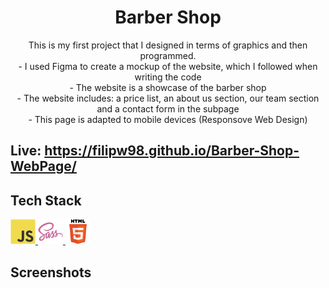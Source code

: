 <div align="center">
<h1> Barber Shop </h1>
</div>

<div align="center">
This is my first project that I designed in terms of graphics and then programmed. <br>
- I used Figma to create a mockup of the website, which I followed when writing the code <br>
- The website is a showcase of the barber shop <br>
- The website includes: a price list, an about us section, our team section and a contact form in the subpage <br>
- This page is adapted to mobile devices (Responsove Web Design)
</div>


## Live:  https://filipw98.github.io/Barber-Shop-WebPage/


## Tech Stack

 <a href="https://developer.mozilla.org/en-US/docs/Web/JavaScript" target="_blank" rel="noreferrer" > <img src="https://raw.githubusercontent.com/devicons/devicon/master/icons/javascript/javascript-original.svg" alt="javascript" width="40" height="40"/> </a>
 <a href="https://sass-lang.com" target="_blank" rel="noreferrer"> <img src="https://raw.githubusercontent.com/devicons/devicon/master/icons/sass/sass-original.svg" alt="sass" width="40" height="40"/> </a> <a href="https://www.w3.org/html/" target="_blank" rel="noreferrer"> <img src="https://raw.githubusercontent.com/devicons/devicon/master/icons/html5/html5-original-wordmark.svg" alt="html5" width="40" height="40"/> </a>

## Screenshots
